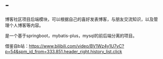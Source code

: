 # -
博客社区项目后端模块，可以根据自己的喜好发表博客，与朋友交流知识，以及管理个人博客等内容。

是一个基于springboot，mybatis-plus，mysql的前后端分离的项目。

借鉴自b站：https://www.bilibili.com/video/BV1Wz4y1U7vC?p=54&spm_id_from=333.851.header_right.history_list.click
